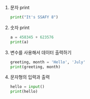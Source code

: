 1. 문자  print

   ```python
   print("It's SSAFY 8")
   ```

2. 숫자 print

   ```python
   a = 458345 + 623576
   print(a)
   ```

3. 변수를 사용해서 데이터 출력하기

   ```python
   greeting, month = 'Hello', 'July'
   print(greeting, month)
   ```
   
4. 문자형의 입력과 출력

   ``` python
   hello = input()
   print(hello)
   ```

